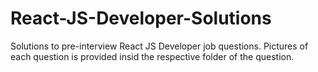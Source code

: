 # React-JS-Developer-Solutions
Solutions to pre-interview React JS Developer job questions. Pictures of each question is provided insid the respective folder of the question. 
